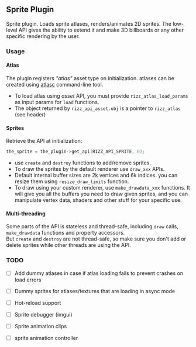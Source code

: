 ## Sprite Plugin

Sprite plugin. Loads sprite atlases, renders/animates 2D sprites. The low-level API gives 
the ability to extend it and make 3D billboards or any other specific rendering by the user.

### Usage

#### Atlas
The plugin registers _"atlas"_ asset type on initialization. atlases can be created using 
[atlasc](http://www.github.com/septag/atlasc) command-line tool.  

- To load atlas using _asset_ API, you must provide `rizz_atlas_load_params` as input params for 
`load` functions.
- The object returned by `rizz_api_asset.obj` is a pointer to `rizz_atlas` (see header)

#### Sprites
Retrieve the API at initialization:
```c
the_sprite = the_plugin->get_api(RIZZ_API_SPRITE, 0);
```

- use `create` and `destroy` functions to add/remove sprites.
- To draw the sprites by the default renderer use `draw_xxx` APIs.  
- Default internal buffer sizes are 2k vertices and 6k indices. you can resize them using
`resize_draw_limits` function.  
- To draw using your custom renderer, use `make_drawdata_xxx` functions. It will give you all
  the buffers you need to draw given sprites, and you can manipulate vertex data, shaders and
  other stuff for your specific use.

#### Multi-threading
Some parts of the API is stateless and thread-safe, including `draw` calls, `make_drawdata` functions and property accessors.   
But `create` and `destroy` are not thread-safe, so make sure you don't add or delete sprites while other threads are using the API.

### TODO
- [ ] Add dummy atlases in case if atlas loading fails to prevent crashes on load errors
- [ ] Dummy sprites for atlases/textures that are loading in async mode
- [ ] Hot-reload support
- [ ] Sprite debugger (imgui)
- [ ] Sprite animation clips
- [ ] sprite animation controller

